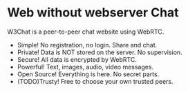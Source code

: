 # Web without webserver Chat

W3Chat is a peer-to-peer chat website using WebRTC.

* Simple! No registration, no login. Share and chat.
* Private! Data is NOT stored on the server. No supervision.
* Secure! All data is encrypted by WebRTC.
* Powerful! Text, images, audio, video messages.
* Open Source! Everything is here. No secret parts.
* (TODO)Trusty! Free to choose your own trusted peers.
